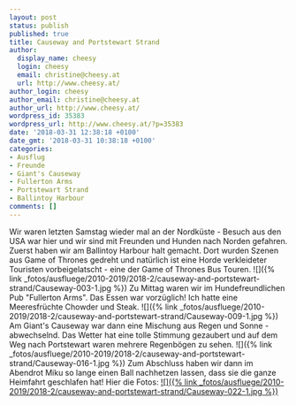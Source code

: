 ```yaml
---
layout: post
status: publish
published: true
title: Causeway and Portstewart Strand
author:
  display_name: cheesy
  login: cheesy
  email: christine@cheesy.at
  url: http://www.cheesy.at/
author_login: cheesy
author_email: christine@cheesy.at
author_url: http://www.cheesy.at/
wordpress_id: 35383
wordpress_url: http://www.cheesy.at/?p=35383
date: '2018-03-31 12:38:18 +0100'
date_gmt: '2018-03-31 10:38:18 +0100'
categories:
- Ausflug
- Freunde
- Giant's Causeway
- Fullerton Arms
- Portstewart Strand
- Ballintoy Harbour
comments: []
---
```

Wir waren letzten Samstag wieder mal an der Nordküste - Besuch aus den USA war hier und wir sind mit Freunden und Hunden nach Norden gefahren.
Zuerst haben wir am Ballintoy Harbour halt gemacht. Dort wurden Szenen aus Game of Thrones gedreht und natürlich ist eine Horde verkleideter Touristen vorbeigelatscht - eine der Game of Thrones Bus Touren.
![]({% link _fotos/ausfluege/2010-2019/2018-2/causeway-and-portstewart-strand/Causeway-003-1.jpg %})
Zu Mittag waren wir im Hundefreundlichen Pub "Fullerton Arms". Das Essen war vorzüglich! Ich hatte eine Meeresfrüchte Chowder und Steak.
![]({% link _fotos/ausfluege/2010-2019/2018-2/causeway-and-portstewart-strand/Causeway-009-1.jpg %})
Am Giant's Causeway war dann eine Mischung aus Regen und Sonne - abwechselnd. Das Wetter hat eine tolle Stimmung gezaubert und auf dem Weg nach Portstewart waren mehrere Regenbögen zu sehen.
![]({% link _fotos/ausfluege/2010-2019/2018-2/causeway-and-portstewart-strand/Causeway-016-1.jpg %})
Zum Abschluss haben wir dann im Abendrot Miku so lange einen Ball nachhetzen lassen, dass sie die ganze Heimfahrt geschlafen hat!
Hier die Fotos:
[![]({% link _fotos/ausfluege/2010-2019/2018-2/causeway-and-portstewart-strand/Causeway-022-1.jpg %})](http://www.cheesy.at/fotos/ausfluege/causeway-and-portstewart-strand/)
